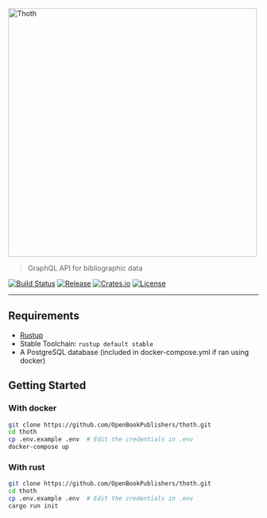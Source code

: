 <img src="https://www.openbookpublishers.com/shopimages/thoth.png" alt="Thoth" height="500" />

> GraphQL API for bibliographic data

[![Build Status](https://travis-ci.org/openbookpublishers/thoth.svg?branch=master)](https://travis-ci.org/openbookpublishers/thoth)
[![Release](https://img.shields.io/github/release/openbookpublishers/thoth.svg?colorB=58839b&maxAge=86400)](https://github.com/openbookpublishers/thoth/releases)
[![Crates.io](https://img.shields.io/crates/v/thoth.svg?maxAge=86400)](https://crates.io/crates/thoth)
[![License](https://img.shields.io/github/license/openbookpublishers/thoth.svg?colorB=blue)](https://github.com/openbookpublishers/thoth/blob/master/LICENSE)

---

## Requirements

- [Rustup](https://rustup.rs/)
- Stable Toolchain: `rustup default stable`
- A PostgreSQL database (included in docker-compose.yml if ran using docker)

## Getting Started

### With docker


```sh
git clone https://github.com/OpenBookPublishers/thoth.git
cd thoth
cp .env.example .env  # Edit the credentials in .env
docker-compose up
```

### With rust


```sh
git clone https://github.com/OpenBookPublishers/thoth.git
cd thoth
cp .env.example .env  # Edit the credentials in .env
cargo run init
```

